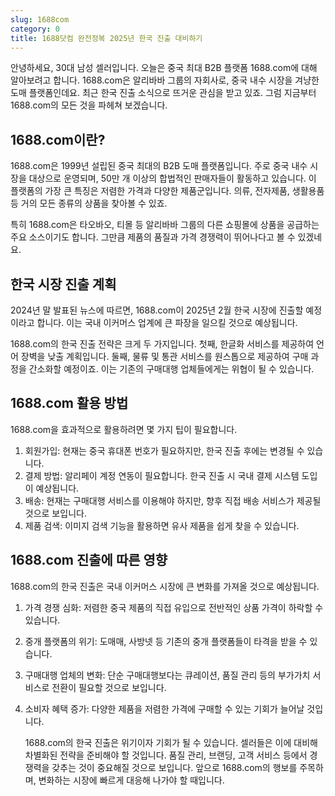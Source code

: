 ```yaml
---
slug: 1688com
category: 0
title: 1688닷컴 완전정복 2025년 한국 진출 대비하기
---
```


안녕하세요, 30대 남성 셀러입니다. 오늘은 중국 최대 B2B 플랫폼 1688.com에 대해 알아보려고 합니다. 1688.com은 알리바바 그룹의 자회사로, 중국 내수 시장을 겨냥한 도매 플랫폼인데요. 최근 한국 진출 소식으로 뜨거운 관심을 받고 있죠. 그럼 지금부터 1688.com의 모든 것을 파헤쳐 보겠습니다.

## 1688.com이란?

1688.com은 1999년 설립된 중국 최대의 B2B 도매 플랫폼입니다. 주로 중국 내수 시장을 대상으로 운영되며, 50만 개 이상의 합법적인 판매자들이 활동하고 있습니다. 이 플랫폼의 가장 큰 특징은 저렴한 가격과 다양한 제품군입니다. 의류, 전자제품, 생활용품 등 거의 모든 종류의 상품을 찾아볼 수 있죠.

특히 1688.com은 타오바오, 티몰 등 알리바바 그룹의 다른 쇼핑몰에 상품을 공급하는 주요 소스이기도 합니다. 그만큼 제품의 품질과 가격 경쟁력이 뛰어나다고 볼 수 있겠네요.

## 한국 시장 진출 계획

2024년 말 발표된 뉴스에 따르면, 1688.com이 2025년 2월 한국 시장에 진출할 예정이라고 합니다. 이는 국내 이커머스 업계에 큰 파장을 일으킬 것으로 예상됩니다.

1688.com의 한국 진출 전략은 크게 두 가지입니다. 첫째, 한글화 서비스를 제공하여 언어 장벽을 낮출 계획입니다. 둘째, 물류 및 통관 서비스를 원스톱으로 제공하여 구매 과정을 간소화할 예정이죠. 이는 기존의 구매대행 업체들에게는 위협이 될 수 있습니다.

## 1688.com 활용 방법

1688.com을 효과적으로 활용하려면 몇 가지 팁이 필요합니다.

1. 회원가입: 현재는 중국 휴대폰 번호가 필요하지만, 한국 진출 후에는 변경될 수 있습니다.
2. 결제 방법: 알리페이 계정 연동이 필요합니다. 한국 진출 시 국내 결제 시스템 도입이 예상됩니다.
3. 배송: 현재는 구매대행 서비스를 이용해야 하지만, 향후 직접 배송 서비스가 제공될 것으로 보입니다.
4. 제품 검색: 이미지 검색 기능을 활용하면 유사 제품을 쉽게 찾을 수 있습니다.

## 1688.com 진출에 따른 영향

1688.com의 한국 진출은 국내 이커머스 시장에 큰 변화를 가져올 것으로 예상됩니다.

1. 가격 경쟁 심화: 저렴한 중국 제품의 직접 유입으로 전반적인 상품 가격이 하락할 수 있습니다.
2. 중개 플랫폼의 위기: 도매매, 사방넷 등 기존의 중개 플랫폼들이 타격을 받을 수 있습니다.
3. 구매대행 업체의 변화: 단순 구매대행보다는 큐레이션, 품질 관리 등의 부가가치 서비스로 전환이 필요할 것으로 보입니다.
4. 소비자 혜택 증가: 다양한 제품을 저렴한 가격에 구매할 수 있는 기회가 늘어날 것입니다.

   1688.com의 한국 진출은 위기이자 기회가 될 수 있습니다. 셀러들은 이에 대비해 차별화된 전략을 준비해야 할 것입니다. 품질 관리, 브랜딩, 고객 서비스 등에서 경쟁력을 갖추는 것이 중요해질 것으로 보입니다. 앞으로 1688.com의 행보를 주목하며, 변화하는 시장에 빠르게 대응해 나가야 할 때입니다.